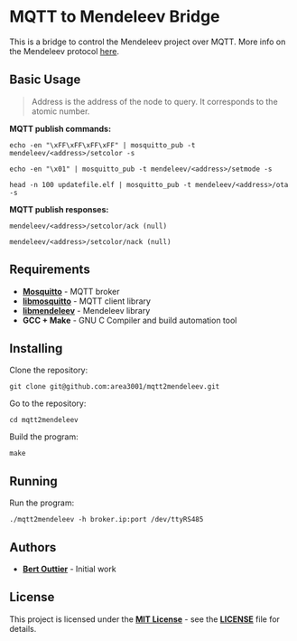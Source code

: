 # MQTT to Mendeleev Bridge

This is a bridge to control the Mendeleev project over MQTT. More info on the Mendeleev protocol [here](https://github.com/area3001/mendeleev).

## Basic Usage

> Address is the address of the node to query. It corresponds to the atomic number.

**MQTT publish commands:**

    echo -en "\xFF\xFF\xFF\xFF" | mosquitto_pub -t mendeleev/<address>/setcolor -s

    echo -en "\x01" | mosquitto_pub -t mendeleev/<address>/setmode -s

    head -n 100 updatefile.elf | mosquitto_pub -t mendeleev/<address>/ota -s

**MQTT publish responses:**

    mendeleev/<address>/setcolor/ack (null)

    mendeleev/<address>/setcolor/nack (null)

## Requirements

* [**Mosquitto**](https://mosquitto.org/) - MQTT broker
* [**libmosquitto**](https://mosquitto.org/man/libmosquitto-3.html) - MQTT client library
* [**libmendeleev**](http://libmodbus.org/) - Mendeleev library
* **GCC + Make** - GNU C Compiler and build automation tool

## Installing

Clone the repository:

    git clone git@github.com:area3001/mqtt2mendeleev.git

Go to the repository:

    cd mqtt2mendeleev

Build the program:

    make

## Running

Run the program:

    ./mqtt2mendeleev -h broker.ip:port /dev/ttyRS485

## Authors

* [**Bert Outtier**](https://github.com/bertouttier) - Initial work

## License

This project is licensed under the [**MIT License**](https://opensource.org/licenses/MIT/) - see the [**LICENSE**](LICENSE) file for details.
